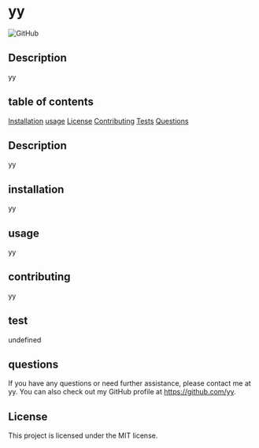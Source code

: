 
  # yy
  ![GitHub](https://img.shields.io/github/license/youlormansH/ReadMe)

  ## Description
  yy

  ## table of contents
  [Installation](#Installation)
  [usage](#usage)
  [License](#licence)
  [Contributing](#Contributing)
  [Tests](#Tests)
  [Questions](#questions)

  ## Description
  yy

  ## installation
  yy

  ## usage
  yy

  ## contributing
  yy

  ## test
  undefined


  ## questions
  If you have any questions or need further assistance,
   please contact me at yy. 
   You can also check out my GitHub profile
    at https://github.com/yy.

  ## License
This project is licensed under the MIT license.
